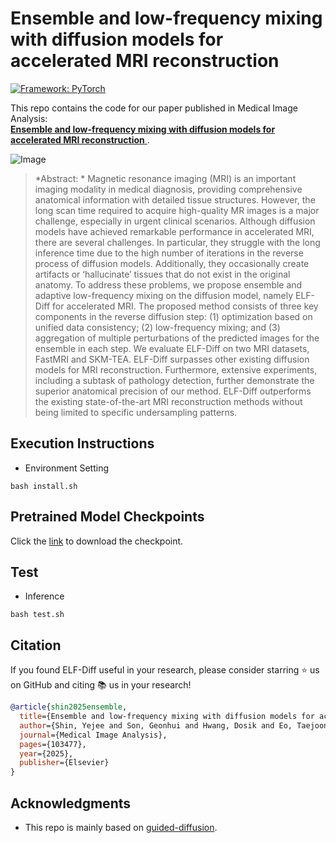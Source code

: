 # Ensemble and low-frequency mixing with diffusion models for accelerated MRI reconstruction



[![Framework: PyTorch](https://img.shields.io/badge/Framework-PyTorch-orange.svg)](https://pytorch.org/) 

This repo contains the code for our paper published in Medical Image Analysis:  
<a href="https://doi.org/10.1016/j.media.2025.103477"> **Ensemble and low-frequency mixing with diffusion models for accelerated MRI reconstruction**  </a>.


![Image](https://github.com/user-attachments/assets/08f51efb-7f35-4464-8185-dad3ae43015f)

> *Abstract: * Magnetic resonance imaging (MRI) is an important imaging modality in medical diagnosis, providing comprehensive anatomical information with detailed tissue structures. However, the long scan time required to acquire high-quality MR images is a major challenge, especially in urgent clinical scenarios. Although diffusion models have achieved remarkable performance in accelerated MRI, there are several challenges. In particular, they struggle with the long inference time due to the high number of iterations in the reverse process of diffusion models. Additionally, they occasionally create artifacts or ‘hallucinate’ tissues that do not exist in the original anatomy. To address these problems, we propose ensemble and adaptive low-frequency mixing on the diffusion model, namely ELF-Diff for accelerated MRI. The proposed method consists of three key components in the reverse diffusion step: (1) optimization based on unified data consistency; (2) low-frequency mixing; and (3) aggregation of multiple perturbations of the predicted images for the ensemble in each step. We evaluate ELF-Diff on two MRI datasets, FastMRI and SKM-TEA. ELF-Diff surpasses other existing diffusion models for MRI reconstruction. Furthermore, extensive experiments, including a subtask of pathology detection, further demonstrate the superior anatomical precision of our method. ELF-Diff outperforms the existing state-of-the-art MRI reconstruction methods without being limited to specific undersampling patterns.


## Execution Instructions
- Environment Setting

```
bash install.sh
```
  

## Pretrained Model Checkpoints
Click the [link](https://drive.google.com/file/d/14HWKjk8VOZ6HGPZ1PB7mIBcbQKSBAQJ4/view?usp=sharing) to download the checkpoint.

## Test
- Inference

```
bash test.sh
```
## Citation

If you found ELF-Diff useful in your research, please consider starring ⭐ us on GitHub and citing 📚 us in your research!

```bibtex
@article{shin2025ensemble,
  title={Ensemble and low-frequency mixing with diffusion models for accelerated MRI reconstruction},
  author={Shin, Yejee and Son, Geonhui and Hwang, Dosik and Eo, Taejoon},
  journal={Medical Image Analysis},
  pages={103477},
  year={2025},
  publisher={Elsevier}
}
```


## Acknowledgments

* This repo is mainly based on [guided-diffusion](https://github.com/openai/guided-diffusion).
